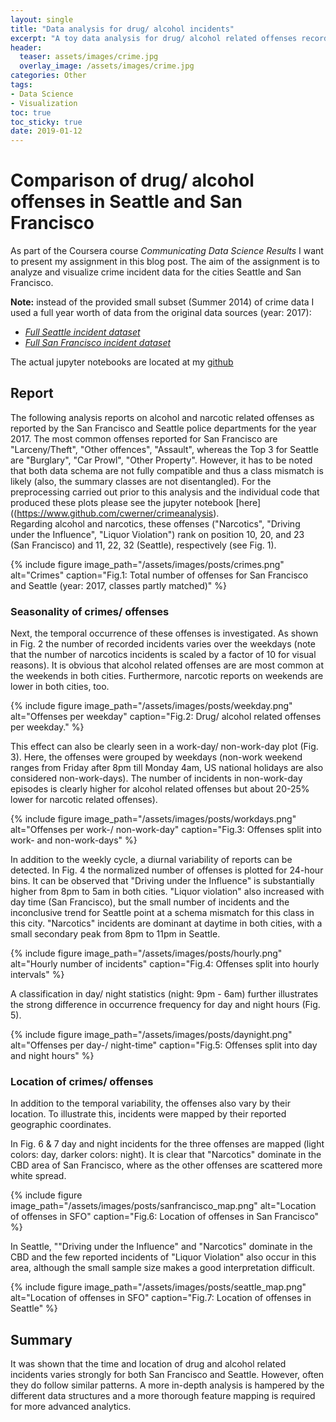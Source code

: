 ```yaml
---
layout: single
title: "Data analysis for drug/ alcohol incidents"
excerpt: "A toy data analysis for drug/ alcohol related offenses recorded in San Francisco and Settle in the year 2017"
header:
  teaser: assets/images/crime.jpg
  overlay_image: /assets/images/crime.jpg
categories: Other
tags: 
- Data Science
- Visualization
toc: true
toc_sticky: true
date: 2019-01-12
---
```


# Comparison of drug/ alcohol offenses in Seattle and San Francisco

As part of the Coursera course *Communicating Data Science Results* I want to present my assignment in this blog post.
The aim of the assignment is to analyze and visualize crime incident data for the cities Seattle and San Francisco.

**Note:** instead of the provided small subset (Summer 2014) of crime data I used a full year worth of data from the original data sources (year: 2017): 
- [_Full Seattle incident dataset_](https://data.seattle.gov/Public-Safety/Seattle-Police-Department-Police-Report-Incident/7ais-f98f) 
- [_Full San Francisco incident dataset_](https://data.sfgov.org/Public-Safety/SFPD-Incidents-from-1-January-2003/tmnf-yvry)

The actual jupyter notebooks are located at my [github](https://www.github.com/cwerner/crimeanalysis)

## Report
The following analysis reports on alcohol and narcotic related offenses as reported by the San Francisco and Seattle police departments for the year 2017. 	The most common offenses reported for San Francisco are "Larceny/Theft", "Other offences", "Assault", whereas the Top 3 for Seattle are "Burglary", "Car Prowl", "Other Property". However, it has to be noted that both data schema are not fully compatible and thus a class mismatch is likely (also, the summary classes are not disentangled). For the preprocessing carried out prior to this analysis and the individual code that produced these plots please see the jupyter notebook [here]((https://www.github.com/cwerner/crimeanalysis).  
Regarding alcohol and narcotics, these offenses ("Narcotics", "Driving under the Influence", "Liquor Violation") rank on position 10, 20, and 23 (San Francisco) and 11, 22, 32 (Seattle), respectively (see Fig. 1). 

{%
include figure 
image_path="/assets/images/posts/crimes.png" 
alt="Crimes" 
caption="Fig.1: Total number of offenses for San Francisco and Seattle (year: 2017, classes partly matched)"
%}

### Seasonality of crimes/ offenses

Next, the temporal occurrence of these offenses is investigated. As shown in Fig. 2 the number of recorded incidents varies over the weekdays (note that the number of narcotics incidents is scaled by a factor of 10 for visual reasons). It is obvious that alcohol related offenses are are most common at the weekends in both cities. Furthermore, narcotic reports on weekends are lower in both cities, too. 

{%
include figure 
image_path="/assets/images/posts/weekday.png" 
alt="Offenses per weekday" 
caption="Fig.2: Drug/ alcohol related offenses per weekday."
%}

This effect can also be clearly seen in a work-day/ non-work-day plot (Fig. 3). Here, the offenses were grouped by weekdays (non-work weekend ranges from Friday after 8pm till Monday 4am, US national holidays are also considered non-work-days). The number of incidents in non-work-day episodes is clearly higher for alcohol related offenses but about 20-25% lower for narcotic related offenses).

{%
include figure 
image_path="/assets/images/posts/workdays.png" 
alt="Offenses per work-/ non-work-day" 
caption="Fig.3: Offenses split into work- and non-work-days"
%}

In addition to the weekly cycle, a diurnal variability of reports can be detected. In Fig. 4 the normalized number of offenses is plotted for 24-hour bins. It can be observed that "Driving under the Influence" is substantially higher from 8pm to 5am in both cities. "Liquor violation" also increased with day time (San Francisco), but the small number of incidents and the inconclusive trend for Seattle point at a schema mismatch for this class in this city. "Narcotics" incidents are dominant at daytime in both cities, with a small secondary peak from 8pm to 11pm in Seattle.

{%
include figure 
image_path="/assets/images/posts/hourly.png" 
alt="Hourly number of incidents" 
caption="Fig.4: Offenses split into hourly intervals"
%}

A classification in day/ night statistics (night: 9pm - 6am) further illustrates the strong difference in occurrence frequency for day and night hours (Fig. 5).

{%
include figure 
image_path="/assets/images/posts/daynight.png" 
alt="Offenses per day-/ night-time" 
caption="Fig.5: Offenses split into day and night hours"
%}

### Location of crimes/ offenses

In addition to the temporal variability, the offenses also vary by their location. To illustrate this, incidents were mapped by their reported geographic coordinates.

In Fig. 6 & 7 day and night incidents for the three offenses are mapped (light colors: day, darker colors: night). It is clear that "Narcotics" dominate in the CBD area of San Francisco, where as the other offenses are scattered more white spread.  

{%
include figure 
image_path="/assets/images/posts/sanfrancisco_map.png" 
alt="Location of offenses in SFO" 
caption="Fig.6: Location of offenses in San Francisco"
%}

In Seattle, ""Driving under the Influence" and "Narcotics" dominate in the CBD and the few reported incidents of "Liquor Violation" also occur in this area, although the small sample size makes a good interpretation difficult.

{%
include figure 
image_path="/assets/images/posts/seattle_map.png" 
alt="Location of offenses in SFO" 
caption="Fig.7: Location of offenses in Seattle"
%}

## Summary

It was shown that the time and location of drug and alcohol related incidents varies strongly for both San Francisco and Seattle. However, often they do follow similar patterns. A more in-depth analysis is hampered by the different data structures and a more thorough feature mapping is required for more advanced analytics. 